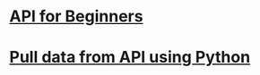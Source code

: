 # [API for Beginners](https://youtu.be/WXsD0ZgxjRw?si=bd-5iG8y9rz-lI16)


# [Pull data from API using Python](https://youtu.be/Sw79_adeUR0?si=Z0JjnYPIPt82v5dM)


